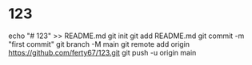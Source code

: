 # 123
echo "# 123" >> README.md
git init
git add README.md
git commit -m "first commit"
git branch -M main
git remote add origin https://github.com/ferty67/123.git
git push -u origin main
